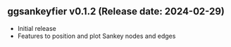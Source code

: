 ggsankeyfier v0.1.2 (Release date: 2024-02-29)
-------------

  * Initial release
  * Features to position and plot Sankey nodes and edges
